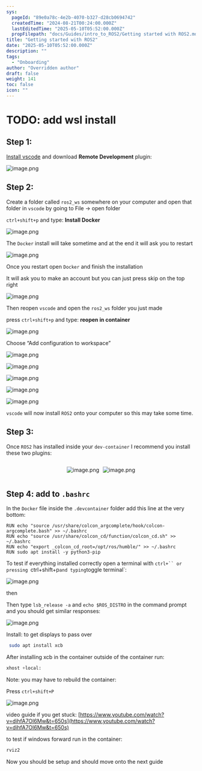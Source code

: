 ```yaml
---
sys:
  pageId: "89e0a78c-4e2b-4070-b327-d28cb0694742"
  createdTime: "2024-08-21T00:24:00.000Z"
  lastEditedTime: "2025-05-10T05:52:00.000Z"
  propFilepath: "docs/Guides/intro_to_ROS2/Getting started with ROS2.md"
title: "Getting started with ROS2"
date: "2025-05-10T05:52:00.000Z"
description: ""
tags:
  - "Onboarding"
author: "Overridden author"
draft: false
weight: 141
toc: false
icon: ""
---
```


# TODO: add wsl install

## Step 1:

[Install vscode](https://code.visualstudio.com/download) and download **Remote Development** plugin:

![image.png](https://prod-files-secure.s3.us-west-2.amazonaws.com/d518164a-d88e-44d1-a4ee-3adb3bd8bce0/efb52993-1881-4a40-b95e-6f020334f022/image.png?X-Amz-Algorithm=AWS4-HMAC-SHA256&X-Amz-Content-Sha256=UNSIGNED-PAYLOAD&X-Amz-Credential=ASIAZI2LB4663LYPFEBU%2F20250616%2Fus-west-2%2Fs3%2Faws4_request&X-Amz-Date=20250616T132629Z&X-Amz-Expires=3600&X-Amz-Security-Token=IQoJb3JpZ2luX2VjEHUaCXVzLXdlc3QtMiJHMEUCIA6UdFiNiEY6P3%2BfuIzdM1Hgdmg6%2ByAMX%2FMUNcHxxyynAiEA657m%2FX0O8Cj1UaRKkz0Mm68zc%2FFOlX6iuMegXPjqaNQq%2FwMIXRAAGgw2Mzc0MjMxODM4MDUiDE%2FSWEfHMQyhD%2Bc5FSrcAzwS14Bifjy8gPU64XBoWoOHn7IzLfYchuom%2BUUY9ZIl0jubLcHI6QIJx%2BfwhykbCXzYvjSiTppJLxNM5OrIl2l52DD9gdfJfLq19MgoN7Y0F%2Bc0lflS3V%2FIlecB7B8snzFZDJG1yTcUZ0DS5riZspNV6F8NPPuepIyugpmf%2BBkuQQ7x9jIN5iHAz7mvy8Rtwilh5qsU2RgT3DZxDpI%2B%2BxAiA5gsCKMawJnNgSSzOpczvRQKNmWgAyhd2bOt8n7rMJ%2BkPkZ3Zh01w3zKfL6rYWy9Q6Qg7GqAUUes2CfKKNghk%2FeoGjIZmg%2BubZNUnJYVvyYgUyIYiedeOXHYfYOe%2FVg4dkSyFFkvJFrTv44qPqH0Xx%2BdLv2mVejTzDSECqFx2c8T3bXM8MCxUUIvLOS1KWMqyf1GHw9NFKptLyFZ4RH9yfZ63Ghg6KgXhYhNOvhyCERgGfqixO1BNrLG%2BsKIVNBoeMZfixIgjAXkzpZzRIgzdY7rvz%2FHYeWcnE9ojL720EECD01jOnmse5fWj5BjCjx5J7bj5r8qjIFnMF6XRc1AECwrvQN23izvz9E6%2FIjTGsS0kZG82pxEzUmEpoJONPWS4ZNv0oE5P9PuHxlwn2qB3uI6potNGBO%2BcdgAMP%2BawMIGOqUBOoPjAjKgZfWwyYkHIRF63eE7%2BTAdV8ENc3vSHhR32sePcAX5XQBYr1tbk%2BuFwiBM8prZkEyXh5ZvsKRSxLmE5%2FrYmmocV0tARGi319WHodpf1lwp%2B7IJEX%2FKIxdvBchclxSDHw6OtTPMNyb1TXXorMy1F1cMCVorjlaK77MjknYVYPhFDv7GGVALlIqJWvzXu6SbvVz85BOgOe%2FxXZKYbCqxCR4w&X-Amz-Signature=bff54da0a0f3c3ef76c87765682e9fcd97551473562c7bf2d20985729f270eea&X-Amz-SignedHeaders=host&x-amz-checksum-mode=ENABLED&x-id=GetObject)

## Step 2:

Create a folder called `ros2_ws` somewhere on your computer and open that folder in `vscode` by going to File → open folder 

`ctrl+shift+p` and type: **Install Docker**

![image.png](https://prod-files-secure.s3.us-west-2.amazonaws.com/d518164a-d88e-44d1-a4ee-3adb3bd8bce0/2269dc0e-1cd5-47ff-bceb-c04ad9b2eab0/image.png?X-Amz-Algorithm=AWS4-HMAC-SHA256&X-Amz-Content-Sha256=UNSIGNED-PAYLOAD&X-Amz-Credential=ASIAZI2LB4663LYPFEBU%2F20250616%2Fus-west-2%2Fs3%2Faws4_request&X-Amz-Date=20250616T132629Z&X-Amz-Expires=3600&X-Amz-Security-Token=IQoJb3JpZ2luX2VjEHUaCXVzLXdlc3QtMiJHMEUCIA6UdFiNiEY6P3%2BfuIzdM1Hgdmg6%2ByAMX%2FMUNcHxxyynAiEA657m%2FX0O8Cj1UaRKkz0Mm68zc%2FFOlX6iuMegXPjqaNQq%2FwMIXRAAGgw2Mzc0MjMxODM4MDUiDE%2FSWEfHMQyhD%2Bc5FSrcAzwS14Bifjy8gPU64XBoWoOHn7IzLfYchuom%2BUUY9ZIl0jubLcHI6QIJx%2BfwhykbCXzYvjSiTppJLxNM5OrIl2l52DD9gdfJfLq19MgoN7Y0F%2Bc0lflS3V%2FIlecB7B8snzFZDJG1yTcUZ0DS5riZspNV6F8NPPuepIyugpmf%2BBkuQQ7x9jIN5iHAz7mvy8Rtwilh5qsU2RgT3DZxDpI%2B%2BxAiA5gsCKMawJnNgSSzOpczvRQKNmWgAyhd2bOt8n7rMJ%2BkPkZ3Zh01w3zKfL6rYWy9Q6Qg7GqAUUes2CfKKNghk%2FeoGjIZmg%2BubZNUnJYVvyYgUyIYiedeOXHYfYOe%2FVg4dkSyFFkvJFrTv44qPqH0Xx%2BdLv2mVejTzDSECqFx2c8T3bXM8MCxUUIvLOS1KWMqyf1GHw9NFKptLyFZ4RH9yfZ63Ghg6KgXhYhNOvhyCERgGfqixO1BNrLG%2BsKIVNBoeMZfixIgjAXkzpZzRIgzdY7rvz%2FHYeWcnE9ojL720EECD01jOnmse5fWj5BjCjx5J7bj5r8qjIFnMF6XRc1AECwrvQN23izvz9E6%2FIjTGsS0kZG82pxEzUmEpoJONPWS4ZNv0oE5P9PuHxlwn2qB3uI6potNGBO%2BcdgAMP%2BawMIGOqUBOoPjAjKgZfWwyYkHIRF63eE7%2BTAdV8ENc3vSHhR32sePcAX5XQBYr1tbk%2BuFwiBM8prZkEyXh5ZvsKRSxLmE5%2FrYmmocV0tARGi319WHodpf1lwp%2B7IJEX%2FKIxdvBchclxSDHw6OtTPMNyb1TXXorMy1F1cMCVorjlaK77MjknYVYPhFDv7GGVALlIqJWvzXu6SbvVz85BOgOe%2FxXZKYbCqxCR4w&X-Amz-Signature=3c9f246231d00e9d0bf38dda3befe3f8eca1737f5f09c6309f72255db1abb988&X-Amz-SignedHeaders=host&x-amz-checksum-mode=ENABLED&x-id=GetObject)

The `Docker` install will take sometime and at the end it will ask you to restart

![image.png](https://prod-files-secure.s3.us-west-2.amazonaws.com/d518164a-d88e-44d1-a4ee-3adb3bd8bce0/ed233f78-be33-4b1f-b89c-9c346c0e961e/image.png?X-Amz-Algorithm=AWS4-HMAC-SHA256&X-Amz-Content-Sha256=UNSIGNED-PAYLOAD&X-Amz-Credential=ASIAZI2LB4663LYPFEBU%2F20250616%2Fus-west-2%2Fs3%2Faws4_request&X-Amz-Date=20250616T132629Z&X-Amz-Expires=3600&X-Amz-Security-Token=IQoJb3JpZ2luX2VjEHUaCXVzLXdlc3QtMiJHMEUCIA6UdFiNiEY6P3%2BfuIzdM1Hgdmg6%2ByAMX%2FMUNcHxxyynAiEA657m%2FX0O8Cj1UaRKkz0Mm68zc%2FFOlX6iuMegXPjqaNQq%2FwMIXRAAGgw2Mzc0MjMxODM4MDUiDE%2FSWEfHMQyhD%2Bc5FSrcAzwS14Bifjy8gPU64XBoWoOHn7IzLfYchuom%2BUUY9ZIl0jubLcHI6QIJx%2BfwhykbCXzYvjSiTppJLxNM5OrIl2l52DD9gdfJfLq19MgoN7Y0F%2Bc0lflS3V%2FIlecB7B8snzFZDJG1yTcUZ0DS5riZspNV6F8NPPuepIyugpmf%2BBkuQQ7x9jIN5iHAz7mvy8Rtwilh5qsU2RgT3DZxDpI%2B%2BxAiA5gsCKMawJnNgSSzOpczvRQKNmWgAyhd2bOt8n7rMJ%2BkPkZ3Zh01w3zKfL6rYWy9Q6Qg7GqAUUes2CfKKNghk%2FeoGjIZmg%2BubZNUnJYVvyYgUyIYiedeOXHYfYOe%2FVg4dkSyFFkvJFrTv44qPqH0Xx%2BdLv2mVejTzDSECqFx2c8T3bXM8MCxUUIvLOS1KWMqyf1GHw9NFKptLyFZ4RH9yfZ63Ghg6KgXhYhNOvhyCERgGfqixO1BNrLG%2BsKIVNBoeMZfixIgjAXkzpZzRIgzdY7rvz%2FHYeWcnE9ojL720EECD01jOnmse5fWj5BjCjx5J7bj5r8qjIFnMF6XRc1AECwrvQN23izvz9E6%2FIjTGsS0kZG82pxEzUmEpoJONPWS4ZNv0oE5P9PuHxlwn2qB3uI6potNGBO%2BcdgAMP%2BawMIGOqUBOoPjAjKgZfWwyYkHIRF63eE7%2BTAdV8ENc3vSHhR32sePcAX5XQBYr1tbk%2BuFwiBM8prZkEyXh5ZvsKRSxLmE5%2FrYmmocV0tARGi319WHodpf1lwp%2B7IJEX%2FKIxdvBchclxSDHw6OtTPMNyb1TXXorMy1F1cMCVorjlaK77MjknYVYPhFDv7GGVALlIqJWvzXu6SbvVz85BOgOe%2FxXZKYbCqxCR4w&X-Amz-Signature=20b3ca7cd67d7e8dafde83410744326322a6894910a072bd091adbd9d6241bec&X-Amz-SignedHeaders=host&x-amz-checksum-mode=ENABLED&x-id=GetObject)

Once you restart open `Docker` and finish the installation

It will ask you to make an account but you can just press skip on the top right

![image.png](https://prod-files-secure.s3.us-west-2.amazonaws.com/d518164a-d88e-44d1-a4ee-3adb3bd8bce0/21010ad9-1659-4fd9-9f59-9932a09b2a3d/image.png?X-Amz-Algorithm=AWS4-HMAC-SHA256&X-Amz-Content-Sha256=UNSIGNED-PAYLOAD&X-Amz-Credential=ASIAZI2LB4663LYPFEBU%2F20250616%2Fus-west-2%2Fs3%2Faws4_request&X-Amz-Date=20250616T132629Z&X-Amz-Expires=3600&X-Amz-Security-Token=IQoJb3JpZ2luX2VjEHUaCXVzLXdlc3QtMiJHMEUCIA6UdFiNiEY6P3%2BfuIzdM1Hgdmg6%2ByAMX%2FMUNcHxxyynAiEA657m%2FX0O8Cj1UaRKkz0Mm68zc%2FFOlX6iuMegXPjqaNQq%2FwMIXRAAGgw2Mzc0MjMxODM4MDUiDE%2FSWEfHMQyhD%2Bc5FSrcAzwS14Bifjy8gPU64XBoWoOHn7IzLfYchuom%2BUUY9ZIl0jubLcHI6QIJx%2BfwhykbCXzYvjSiTppJLxNM5OrIl2l52DD9gdfJfLq19MgoN7Y0F%2Bc0lflS3V%2FIlecB7B8snzFZDJG1yTcUZ0DS5riZspNV6F8NPPuepIyugpmf%2BBkuQQ7x9jIN5iHAz7mvy8Rtwilh5qsU2RgT3DZxDpI%2B%2BxAiA5gsCKMawJnNgSSzOpczvRQKNmWgAyhd2bOt8n7rMJ%2BkPkZ3Zh01w3zKfL6rYWy9Q6Qg7GqAUUes2CfKKNghk%2FeoGjIZmg%2BubZNUnJYVvyYgUyIYiedeOXHYfYOe%2FVg4dkSyFFkvJFrTv44qPqH0Xx%2BdLv2mVejTzDSECqFx2c8T3bXM8MCxUUIvLOS1KWMqyf1GHw9NFKptLyFZ4RH9yfZ63Ghg6KgXhYhNOvhyCERgGfqixO1BNrLG%2BsKIVNBoeMZfixIgjAXkzpZzRIgzdY7rvz%2FHYeWcnE9ojL720EECD01jOnmse5fWj5BjCjx5J7bj5r8qjIFnMF6XRc1AECwrvQN23izvz9E6%2FIjTGsS0kZG82pxEzUmEpoJONPWS4ZNv0oE5P9PuHxlwn2qB3uI6potNGBO%2BcdgAMP%2BawMIGOqUBOoPjAjKgZfWwyYkHIRF63eE7%2BTAdV8ENc3vSHhR32sePcAX5XQBYr1tbk%2BuFwiBM8prZkEyXh5ZvsKRSxLmE5%2FrYmmocV0tARGi319WHodpf1lwp%2B7IJEX%2FKIxdvBchclxSDHw6OtTPMNyb1TXXorMy1F1cMCVorjlaK77MjknYVYPhFDv7GGVALlIqJWvzXu6SbvVz85BOgOe%2FxXZKYbCqxCR4w&X-Amz-Signature=01d186228c1aaee18cb5301eb298f5539aafffc4de06d10ac0a08032db92ca3a&X-Amz-SignedHeaders=host&x-amz-checksum-mode=ENABLED&x-id=GetObject)

Then reopen `vscode` and open the `ros2_ws` folder you just made

press `ctrl+shift+p` and type: **reopen in container**

![image.png](https://prod-files-secure.s3.us-west-2.amazonaws.com/d518164a-d88e-44d1-a4ee-3adb3bd8bce0/4e93b8c2-41ad-488c-8095-c74205196118/image.png?X-Amz-Algorithm=AWS4-HMAC-SHA256&X-Amz-Content-Sha256=UNSIGNED-PAYLOAD&X-Amz-Credential=ASIAZI2LB4663LYPFEBU%2F20250616%2Fus-west-2%2Fs3%2Faws4_request&X-Amz-Date=20250616T132629Z&X-Amz-Expires=3600&X-Amz-Security-Token=IQoJb3JpZ2luX2VjEHUaCXVzLXdlc3QtMiJHMEUCIA6UdFiNiEY6P3%2BfuIzdM1Hgdmg6%2ByAMX%2FMUNcHxxyynAiEA657m%2FX0O8Cj1UaRKkz0Mm68zc%2FFOlX6iuMegXPjqaNQq%2FwMIXRAAGgw2Mzc0MjMxODM4MDUiDE%2FSWEfHMQyhD%2Bc5FSrcAzwS14Bifjy8gPU64XBoWoOHn7IzLfYchuom%2BUUY9ZIl0jubLcHI6QIJx%2BfwhykbCXzYvjSiTppJLxNM5OrIl2l52DD9gdfJfLq19MgoN7Y0F%2Bc0lflS3V%2FIlecB7B8snzFZDJG1yTcUZ0DS5riZspNV6F8NPPuepIyugpmf%2BBkuQQ7x9jIN5iHAz7mvy8Rtwilh5qsU2RgT3DZxDpI%2B%2BxAiA5gsCKMawJnNgSSzOpczvRQKNmWgAyhd2bOt8n7rMJ%2BkPkZ3Zh01w3zKfL6rYWy9Q6Qg7GqAUUes2CfKKNghk%2FeoGjIZmg%2BubZNUnJYVvyYgUyIYiedeOXHYfYOe%2FVg4dkSyFFkvJFrTv44qPqH0Xx%2BdLv2mVejTzDSECqFx2c8T3bXM8MCxUUIvLOS1KWMqyf1GHw9NFKptLyFZ4RH9yfZ63Ghg6KgXhYhNOvhyCERgGfqixO1BNrLG%2BsKIVNBoeMZfixIgjAXkzpZzRIgzdY7rvz%2FHYeWcnE9ojL720EECD01jOnmse5fWj5BjCjx5J7bj5r8qjIFnMF6XRc1AECwrvQN23izvz9E6%2FIjTGsS0kZG82pxEzUmEpoJONPWS4ZNv0oE5P9PuHxlwn2qB3uI6potNGBO%2BcdgAMP%2BawMIGOqUBOoPjAjKgZfWwyYkHIRF63eE7%2BTAdV8ENc3vSHhR32sePcAX5XQBYr1tbk%2BuFwiBM8prZkEyXh5ZvsKRSxLmE5%2FrYmmocV0tARGi319WHodpf1lwp%2B7IJEX%2FKIxdvBchclxSDHw6OtTPMNyb1TXXorMy1F1cMCVorjlaK77MjknYVYPhFDv7GGVALlIqJWvzXu6SbvVz85BOgOe%2FxXZKYbCqxCR4w&X-Amz-Signature=d32d5c90305a9842871285b0902b456162add06a9c8c33c3bd765c5a15d28974&X-Amz-SignedHeaders=host&x-amz-checksum-mode=ENABLED&x-id=GetObject)

Choose “Add configuration to workspace”

![image.png](https://prod-files-secure.s3.us-west-2.amazonaws.com/d518164a-d88e-44d1-a4ee-3adb3bd8bce0/9560b282-5060-4989-ba37-97e7b2c22476/image.png?X-Amz-Algorithm=AWS4-HMAC-SHA256&X-Amz-Content-Sha256=UNSIGNED-PAYLOAD&X-Amz-Credential=ASIAZI2LB4663LYPFEBU%2F20250616%2Fus-west-2%2Fs3%2Faws4_request&X-Amz-Date=20250616T132629Z&X-Amz-Expires=3600&X-Amz-Security-Token=IQoJb3JpZ2luX2VjEHUaCXVzLXdlc3QtMiJHMEUCIA6UdFiNiEY6P3%2BfuIzdM1Hgdmg6%2ByAMX%2FMUNcHxxyynAiEA657m%2FX0O8Cj1UaRKkz0Mm68zc%2FFOlX6iuMegXPjqaNQq%2FwMIXRAAGgw2Mzc0MjMxODM4MDUiDE%2FSWEfHMQyhD%2Bc5FSrcAzwS14Bifjy8gPU64XBoWoOHn7IzLfYchuom%2BUUY9ZIl0jubLcHI6QIJx%2BfwhykbCXzYvjSiTppJLxNM5OrIl2l52DD9gdfJfLq19MgoN7Y0F%2Bc0lflS3V%2FIlecB7B8snzFZDJG1yTcUZ0DS5riZspNV6F8NPPuepIyugpmf%2BBkuQQ7x9jIN5iHAz7mvy8Rtwilh5qsU2RgT3DZxDpI%2B%2BxAiA5gsCKMawJnNgSSzOpczvRQKNmWgAyhd2bOt8n7rMJ%2BkPkZ3Zh01w3zKfL6rYWy9Q6Qg7GqAUUes2CfKKNghk%2FeoGjIZmg%2BubZNUnJYVvyYgUyIYiedeOXHYfYOe%2FVg4dkSyFFkvJFrTv44qPqH0Xx%2BdLv2mVejTzDSECqFx2c8T3bXM8MCxUUIvLOS1KWMqyf1GHw9NFKptLyFZ4RH9yfZ63Ghg6KgXhYhNOvhyCERgGfqixO1BNrLG%2BsKIVNBoeMZfixIgjAXkzpZzRIgzdY7rvz%2FHYeWcnE9ojL720EECD01jOnmse5fWj5BjCjx5J7bj5r8qjIFnMF6XRc1AECwrvQN23izvz9E6%2FIjTGsS0kZG82pxEzUmEpoJONPWS4ZNv0oE5P9PuHxlwn2qB3uI6potNGBO%2BcdgAMP%2BawMIGOqUBOoPjAjKgZfWwyYkHIRF63eE7%2BTAdV8ENc3vSHhR32sePcAX5XQBYr1tbk%2BuFwiBM8prZkEyXh5ZvsKRSxLmE5%2FrYmmocV0tARGi319WHodpf1lwp%2B7IJEX%2FKIxdvBchclxSDHw6OtTPMNyb1TXXorMy1F1cMCVorjlaK77MjknYVYPhFDv7GGVALlIqJWvzXu6SbvVz85BOgOe%2FxXZKYbCqxCR4w&X-Amz-Signature=ac356afe6a8817b0cbd7e23281efef410d82c20716f10a3d1367985f0f6914bb&X-Amz-SignedHeaders=host&x-amz-checksum-mode=ENABLED&x-id=GetObject)

![image.png](https://prod-files-secure.s3.us-west-2.amazonaws.com/d518164a-d88e-44d1-a4ee-3adb3bd8bce0/2ee63f81-886b-48e8-a553-dc6e5eac99e4/image.png?X-Amz-Algorithm=AWS4-HMAC-SHA256&X-Amz-Content-Sha256=UNSIGNED-PAYLOAD&X-Amz-Credential=ASIAZI2LB4663LYPFEBU%2F20250616%2Fus-west-2%2Fs3%2Faws4_request&X-Amz-Date=20250616T132629Z&X-Amz-Expires=3600&X-Amz-Security-Token=IQoJb3JpZ2luX2VjEHUaCXVzLXdlc3QtMiJHMEUCIA6UdFiNiEY6P3%2BfuIzdM1Hgdmg6%2ByAMX%2FMUNcHxxyynAiEA657m%2FX0O8Cj1UaRKkz0Mm68zc%2FFOlX6iuMegXPjqaNQq%2FwMIXRAAGgw2Mzc0MjMxODM4MDUiDE%2FSWEfHMQyhD%2Bc5FSrcAzwS14Bifjy8gPU64XBoWoOHn7IzLfYchuom%2BUUY9ZIl0jubLcHI6QIJx%2BfwhykbCXzYvjSiTppJLxNM5OrIl2l52DD9gdfJfLq19MgoN7Y0F%2Bc0lflS3V%2FIlecB7B8snzFZDJG1yTcUZ0DS5riZspNV6F8NPPuepIyugpmf%2BBkuQQ7x9jIN5iHAz7mvy8Rtwilh5qsU2RgT3DZxDpI%2B%2BxAiA5gsCKMawJnNgSSzOpczvRQKNmWgAyhd2bOt8n7rMJ%2BkPkZ3Zh01w3zKfL6rYWy9Q6Qg7GqAUUes2CfKKNghk%2FeoGjIZmg%2BubZNUnJYVvyYgUyIYiedeOXHYfYOe%2FVg4dkSyFFkvJFrTv44qPqH0Xx%2BdLv2mVejTzDSECqFx2c8T3bXM8MCxUUIvLOS1KWMqyf1GHw9NFKptLyFZ4RH9yfZ63Ghg6KgXhYhNOvhyCERgGfqixO1BNrLG%2BsKIVNBoeMZfixIgjAXkzpZzRIgzdY7rvz%2FHYeWcnE9ojL720EECD01jOnmse5fWj5BjCjx5J7bj5r8qjIFnMF6XRc1AECwrvQN23izvz9E6%2FIjTGsS0kZG82pxEzUmEpoJONPWS4ZNv0oE5P9PuHxlwn2qB3uI6potNGBO%2BcdgAMP%2BawMIGOqUBOoPjAjKgZfWwyYkHIRF63eE7%2BTAdV8ENc3vSHhR32sePcAX5XQBYr1tbk%2BuFwiBM8prZkEyXh5ZvsKRSxLmE5%2FrYmmocV0tARGi319WHodpf1lwp%2B7IJEX%2FKIxdvBchclxSDHw6OtTPMNyb1TXXorMy1F1cMCVorjlaK77MjknYVYPhFDv7GGVALlIqJWvzXu6SbvVz85BOgOe%2FxXZKYbCqxCR4w&X-Amz-Signature=57649fd66dd06d0756755f1bcafcf99e764d31645cc4ad5d1432b3efe824f77c&X-Amz-SignedHeaders=host&x-amz-checksum-mode=ENABLED&x-id=GetObject)

![image.png](https://prod-files-secure.s3.us-west-2.amazonaws.com/d518164a-d88e-44d1-a4ee-3adb3bd8bce0/ae1580b2-b048-407e-aed9-b584224a7a04/image.png?X-Amz-Algorithm=AWS4-HMAC-SHA256&X-Amz-Content-Sha256=UNSIGNED-PAYLOAD&X-Amz-Credential=ASIAZI2LB4663LYPFEBU%2F20250616%2Fus-west-2%2Fs3%2Faws4_request&X-Amz-Date=20250616T132629Z&X-Amz-Expires=3600&X-Amz-Security-Token=IQoJb3JpZ2luX2VjEHUaCXVzLXdlc3QtMiJHMEUCIA6UdFiNiEY6P3%2BfuIzdM1Hgdmg6%2ByAMX%2FMUNcHxxyynAiEA657m%2FX0O8Cj1UaRKkz0Mm68zc%2FFOlX6iuMegXPjqaNQq%2FwMIXRAAGgw2Mzc0MjMxODM4MDUiDE%2FSWEfHMQyhD%2Bc5FSrcAzwS14Bifjy8gPU64XBoWoOHn7IzLfYchuom%2BUUY9ZIl0jubLcHI6QIJx%2BfwhykbCXzYvjSiTppJLxNM5OrIl2l52DD9gdfJfLq19MgoN7Y0F%2Bc0lflS3V%2FIlecB7B8snzFZDJG1yTcUZ0DS5riZspNV6F8NPPuepIyugpmf%2BBkuQQ7x9jIN5iHAz7mvy8Rtwilh5qsU2RgT3DZxDpI%2B%2BxAiA5gsCKMawJnNgSSzOpczvRQKNmWgAyhd2bOt8n7rMJ%2BkPkZ3Zh01w3zKfL6rYWy9Q6Qg7GqAUUes2CfKKNghk%2FeoGjIZmg%2BubZNUnJYVvyYgUyIYiedeOXHYfYOe%2FVg4dkSyFFkvJFrTv44qPqH0Xx%2BdLv2mVejTzDSECqFx2c8T3bXM8MCxUUIvLOS1KWMqyf1GHw9NFKptLyFZ4RH9yfZ63Ghg6KgXhYhNOvhyCERgGfqixO1BNrLG%2BsKIVNBoeMZfixIgjAXkzpZzRIgzdY7rvz%2FHYeWcnE9ojL720EECD01jOnmse5fWj5BjCjx5J7bj5r8qjIFnMF6XRc1AECwrvQN23izvz9E6%2FIjTGsS0kZG82pxEzUmEpoJONPWS4ZNv0oE5P9PuHxlwn2qB3uI6potNGBO%2BcdgAMP%2BawMIGOqUBOoPjAjKgZfWwyYkHIRF63eE7%2BTAdV8ENc3vSHhR32sePcAX5XQBYr1tbk%2BuFwiBM8prZkEyXh5ZvsKRSxLmE5%2FrYmmocV0tARGi319WHodpf1lwp%2B7IJEX%2FKIxdvBchclxSDHw6OtTPMNyb1TXXorMy1F1cMCVorjlaK77MjknYVYPhFDv7GGVALlIqJWvzXu6SbvVz85BOgOe%2FxXZKYbCqxCR4w&X-Amz-Signature=3cad758522edc56f6e4265106f8c27743a1a9121f144edfb6d29ba9ec7a46f35&X-Amz-SignedHeaders=host&x-amz-checksum-mode=ENABLED&x-id=GetObject)

![image.png](https://prod-files-secure.s3.us-west-2.amazonaws.com/d518164a-d88e-44d1-a4ee-3adb3bd8bce0/53255b28-f75e-430f-b9e3-c0ac8577e42b/image.png?X-Amz-Algorithm=AWS4-HMAC-SHA256&X-Amz-Content-Sha256=UNSIGNED-PAYLOAD&X-Amz-Credential=ASIAZI2LB4663LYPFEBU%2F20250616%2Fus-west-2%2Fs3%2Faws4_request&X-Amz-Date=20250616T132629Z&X-Amz-Expires=3600&X-Amz-Security-Token=IQoJb3JpZ2luX2VjEHUaCXVzLXdlc3QtMiJHMEUCIA6UdFiNiEY6P3%2BfuIzdM1Hgdmg6%2ByAMX%2FMUNcHxxyynAiEA657m%2FX0O8Cj1UaRKkz0Mm68zc%2FFOlX6iuMegXPjqaNQq%2FwMIXRAAGgw2Mzc0MjMxODM4MDUiDE%2FSWEfHMQyhD%2Bc5FSrcAzwS14Bifjy8gPU64XBoWoOHn7IzLfYchuom%2BUUY9ZIl0jubLcHI6QIJx%2BfwhykbCXzYvjSiTppJLxNM5OrIl2l52DD9gdfJfLq19MgoN7Y0F%2Bc0lflS3V%2FIlecB7B8snzFZDJG1yTcUZ0DS5riZspNV6F8NPPuepIyugpmf%2BBkuQQ7x9jIN5iHAz7mvy8Rtwilh5qsU2RgT3DZxDpI%2B%2BxAiA5gsCKMawJnNgSSzOpczvRQKNmWgAyhd2bOt8n7rMJ%2BkPkZ3Zh01w3zKfL6rYWy9Q6Qg7GqAUUes2CfKKNghk%2FeoGjIZmg%2BubZNUnJYVvyYgUyIYiedeOXHYfYOe%2FVg4dkSyFFkvJFrTv44qPqH0Xx%2BdLv2mVejTzDSECqFx2c8T3bXM8MCxUUIvLOS1KWMqyf1GHw9NFKptLyFZ4RH9yfZ63Ghg6KgXhYhNOvhyCERgGfqixO1BNrLG%2BsKIVNBoeMZfixIgjAXkzpZzRIgzdY7rvz%2FHYeWcnE9ojL720EECD01jOnmse5fWj5BjCjx5J7bj5r8qjIFnMF6XRc1AECwrvQN23izvz9E6%2FIjTGsS0kZG82pxEzUmEpoJONPWS4ZNv0oE5P9PuHxlwn2qB3uI6potNGBO%2BcdgAMP%2BawMIGOqUBOoPjAjKgZfWwyYkHIRF63eE7%2BTAdV8ENc3vSHhR32sePcAX5XQBYr1tbk%2BuFwiBM8prZkEyXh5ZvsKRSxLmE5%2FrYmmocV0tARGi319WHodpf1lwp%2B7IJEX%2FKIxdvBchclxSDHw6OtTPMNyb1TXXorMy1F1cMCVorjlaK77MjknYVYPhFDv7GGVALlIqJWvzXu6SbvVz85BOgOe%2FxXZKYbCqxCR4w&X-Amz-Signature=30b6b06c53cdca85393e04d43ce51502648ed9cc6ad78f4f52272147e97cf48e&X-Amz-SignedHeaders=host&x-amz-checksum-mode=ENABLED&x-id=GetObject)

![image.png](https://prod-files-secure.s3.us-west-2.amazonaws.com/d518164a-d88e-44d1-a4ee-3adb3bd8bce0/7c562767-5af9-4ffb-97d1-327bcdf4ee00/image.png?X-Amz-Algorithm=AWS4-HMAC-SHA256&X-Amz-Content-Sha256=UNSIGNED-PAYLOAD&X-Amz-Credential=ASIAZI2LB4663LYPFEBU%2F20250616%2Fus-west-2%2Fs3%2Faws4_request&X-Amz-Date=20250616T132629Z&X-Amz-Expires=3600&X-Amz-Security-Token=IQoJb3JpZ2luX2VjEHUaCXVzLXdlc3QtMiJHMEUCIA6UdFiNiEY6P3%2BfuIzdM1Hgdmg6%2ByAMX%2FMUNcHxxyynAiEA657m%2FX0O8Cj1UaRKkz0Mm68zc%2FFOlX6iuMegXPjqaNQq%2FwMIXRAAGgw2Mzc0MjMxODM4MDUiDE%2FSWEfHMQyhD%2Bc5FSrcAzwS14Bifjy8gPU64XBoWoOHn7IzLfYchuom%2BUUY9ZIl0jubLcHI6QIJx%2BfwhykbCXzYvjSiTppJLxNM5OrIl2l52DD9gdfJfLq19MgoN7Y0F%2Bc0lflS3V%2FIlecB7B8snzFZDJG1yTcUZ0DS5riZspNV6F8NPPuepIyugpmf%2BBkuQQ7x9jIN5iHAz7mvy8Rtwilh5qsU2RgT3DZxDpI%2B%2BxAiA5gsCKMawJnNgSSzOpczvRQKNmWgAyhd2bOt8n7rMJ%2BkPkZ3Zh01w3zKfL6rYWy9Q6Qg7GqAUUes2CfKKNghk%2FeoGjIZmg%2BubZNUnJYVvyYgUyIYiedeOXHYfYOe%2FVg4dkSyFFkvJFrTv44qPqH0Xx%2BdLv2mVejTzDSECqFx2c8T3bXM8MCxUUIvLOS1KWMqyf1GHw9NFKptLyFZ4RH9yfZ63Ghg6KgXhYhNOvhyCERgGfqixO1BNrLG%2BsKIVNBoeMZfixIgjAXkzpZzRIgzdY7rvz%2FHYeWcnE9ojL720EECD01jOnmse5fWj5BjCjx5J7bj5r8qjIFnMF6XRc1AECwrvQN23izvz9E6%2FIjTGsS0kZG82pxEzUmEpoJONPWS4ZNv0oE5P9PuHxlwn2qB3uI6potNGBO%2BcdgAMP%2BawMIGOqUBOoPjAjKgZfWwyYkHIRF63eE7%2BTAdV8ENc3vSHhR32sePcAX5XQBYr1tbk%2BuFwiBM8prZkEyXh5ZvsKRSxLmE5%2FrYmmocV0tARGi319WHodpf1lwp%2B7IJEX%2FKIxdvBchclxSDHw6OtTPMNyb1TXXorMy1F1cMCVorjlaK77MjknYVYPhFDv7GGVALlIqJWvzXu6SbvVz85BOgOe%2FxXZKYbCqxCR4w&X-Amz-Signature=f9febf794f732bbf367a2542b43790adc767635af759cc21dcc25e6529784d73&X-Amz-SignedHeaders=host&x-amz-checksum-mode=ENABLED&x-id=GetObject)

`vscode` will now install `ROS2` onto your computer so this may take some time.

## Step 3:

Once `ROS2` has installed inside your `dev-container` I recommend you install these two plugins:

<div style="display: flex;flex-direction: row; column-gap:10px; max-width: 630px;justify-content: center;">
<div>

![image.png](https://prod-files-secure.s3.us-west-2.amazonaws.com/d518164a-d88e-44d1-a4ee-3adb3bd8bce0/3fc3d550-5a54-4ba1-ba6b-faa01cdb7369/image.png?X-Amz-Algorithm=AWS4-HMAC-SHA256&X-Amz-Content-Sha256=UNSIGNED-PAYLOAD&X-Amz-Credential=ASIAZI2LB4664OHAI6HV%2F20250616%2Fus-west-2%2Fs3%2Faws4_request&X-Amz-Date=20250616T132636Z&X-Amz-Expires=3600&X-Amz-Security-Token=IQoJb3JpZ2luX2VjEHUaCXVzLXdlc3QtMiJGMEQCIEAQwjrY%2BZn0%2BDFFqr4Fhp1H9dK03QE5gNCI0y6p3A4cAiBypBtBVML%2F6nicikDn5H5u%2FocqEKwmCMalLjQoYv1L1Sr%2FAwheEAAaDDYzNzQyMzE4MzgwNSIMAz99UNMR7I42aa74KtwDc8nE%2BG4xFYf81O9%2B4UaG2OfxICm2CXPioOX2i4nZbdLYGslW9bgkYrnKLPL69bwd7yxJk0rtw6gumMPlH47uaRo4qdwT9UpGuU7kAxRaZfQyE%2FSghONu7OQb92zS%2Bv1lIdvekHFzRMf%2B1Wd%2BbdBoQH91La0Oy78l0Kg8Kk0X8CrPkVbQIhUIXgc%2FgqhBf6RLRKslbkTDds9ZK0OsFXK3YxXrdsRDZ2C67C8XzL3lf5eoor4kmvGarB3oMXzCUB1ksjJGT4DuqcjPilLNqt9nbws7%2BmorTSAR%2BgGNAEzUTbQ%2Fig2lJ96A%2BXPCgO0kDnXribeONII6sRkrwJcoqycO59bgpjrA0dk7ZA6X38ckmIR8isGqZJg7AA5dbexDLUofYGPlwnzVwcNdF6aBxf3Id%2BG%2B9IgQwRXyOGlp3qNGPAeK7HQ7ee5xQj%2FKHJf7m3U8ONBBV49SoKffClUx0HhAetZw0STnP1NRb17fU8WkYAtZ5ZPcCR5DEzLpwhLWEglpEDc2hTHemoyth%2BS44PXKFepZ3rRSk6Yof%2FGqPXad6JOaRBIoLH%2F8yfG%2Fmv4yMMCvLTJz5om7rVlB5LLwKBz%2BUXeurkzIgwoEIGlkJ5%2FxYK%2B4SOANF9pz7YM0V9cw5prAwgY6pgECnxahPOqQD5PoOHIJhqwtyYClWeKelw7VaKfDnqsVoOd5GaELS0esqUAvhGCt1xwyYcR1s20thhkH9gfZC0pdWeadaabyTsD1e3tVm0R9L%2B%2BGBrIP%2BS%2Bt5m3%2FkOmCiA2RY2VO0LP4Rjd4rGlSOIzxL5thkRpP3vtEBKNuFirEfel92xCqrk9%2FA61OLezkSe4YtS71cwEKbEboM61OMeanx1q3wo5y&X-Amz-Signature=4e9440130f73f217c5224f8484f22f3767642c85a0e2fd7916ebadd07605f9fe&X-Amz-SignedHeaders=host&x-amz-checksum-mode=ENABLED&x-id=GetObject)

</div>
<div>

![image.png](https://prod-files-secure.s3.us-west-2.amazonaws.com/d518164a-d88e-44d1-a4ee-3adb3bd8bce0/d994cc66-13c2-4093-a5a3-f84cf4601a82/image.png?X-Amz-Algorithm=AWS4-HMAC-SHA256&X-Amz-Content-Sha256=UNSIGNED-PAYLOAD&X-Amz-Credential=ASIAZI2LB466SF2QMNQG%2F20250616%2Fus-west-2%2Fs3%2Faws4_request&X-Amz-Date=20250616T132636Z&X-Amz-Expires=3600&X-Amz-Security-Token=IQoJb3JpZ2luX2VjEHUaCXVzLXdlc3QtMiJIMEYCIQCI9E0mAMS3gaUQzpXqbZQSxgrJKezNGguKXUZrr39yzAIhAI0QLWPNkAdceAa2dNjaSUlh7c8eB7H96m42TtAPU4T0Kv8DCF0QABoMNjM3NDIzMTgzODA1IgxdZpyWZHABs3B6K6Mq3AMfnll3hB%2B20jhYzIizHav4w%2BwbzpcJMVLAzKCefDwyHXYDqUTTBnEX5jq%2BkwyoUugP%2FCTGJap4Y12Uq%2BkpDwo7E9wjSCkISY2g2IA%2FFKUdEwlmPK37CP15fSNw5W12DALtQbGE9Hnh8jGk8t07wpkwwZMW7rJNJ4FGktkOw3d%2B77tRr5Di4taTVZU4bIySp9Enx6Jh6f5MdbXN38xkj9vOhP5oFlyGW29lSz3FtUtioC9BWGVAp9o5kOyGXGeOwM%2BYOH9gN%2F63FDCNdrbDz%2F2%2Bp9ZNbWUYaqHwMZPtgS8vNZZgGN8MTIpLVfAbktbXXuflTV6PuKHdMz8sqBaQUwVOe5RoLaTqzGv5H4kCJLhQlcZUj9QF7alugcwdF8Y2vFSmuHKXJnCYlXyTgz8uqwN35hSGhO2hHNivKLgcUfb3gjdgPW%2BjwBkLZHADQfItvDskz3sT9qcG1pvo9NuEGGuUSMUCcJIpXZP1uHDAacL4AFcU2iZ1R2W%2BdlghwYbBRAp6qsupkr%2Fu7STQxfI49ewHA2YBsIlrguMELhGXkNUP%2FvrtyEm8acxWRbTqnLA0urmKuiS4TR%2B6i0RSeJEx1dtK3ex1VkKLjCa6CbdCLwgtgJjpIvfq6ZpdUSjvyzD8mcDCBjqkAeua5oadtsGXgbYYZ4axUISuwCaC4jl%2FHCFXU3lT0aiWDZcpKrAsAbCeidhR6Cs%2FqVkkIJJ%2Bhc%2BfoMKqwVah7R1tPRHxDnxUkvcL0l4gHET92fdKhsVEoZBKTWthZbsIGsmOf%2B24UbteZzlwSFz4a%2B0PDi1bNWKppw6koC1G4O3ULEZSej6IOcyS1DDr163dpeDHnrh6Uv1JS7RHm2Ok6mkyIqrk&X-Amz-Signature=f8b73330a7e013dd911f36fa416e2603b247123f6fe57fe40d1e8cae786366ee&X-Amz-SignedHeaders=host&x-amz-checksum-mode=ENABLED&x-id=GetObject)

</div>
</div>

## Step 4: add to `.bashrc`

In the `Docker` file inside the `.devcontainer` folder add this line at the very bottom: 

```docker
RUN echo "source /usr/share/colcon_argcomplete/hook/colcon-argcomplete.bash" >> ~/.bashrc
RUN echo "source /usr/share/colcon_cd/function/colcon_cd.sh" >> ~/.bashrc
RUN echo "export _colcon_cd_root=/opt/ros/humble/" >> ~/.bashrc
RUN sudo apt install -y python3-pip 
```

To test if everything installed correctly open a terminal with `ctrl+`` or pressing `ctrl+shift+p` and typing `toggle terminal`:

![image.png](https://prod-files-secure.s3.us-west-2.amazonaws.com/d518164a-d88e-44d1-a4ee-3adb3bd8bce0/6a4943d8-b04e-4c02-9a58-775f3384d1a5/image.png?X-Amz-Algorithm=AWS4-HMAC-SHA256&X-Amz-Content-Sha256=UNSIGNED-PAYLOAD&X-Amz-Credential=ASIAZI2LB4663LYPFEBU%2F20250616%2Fus-west-2%2Fs3%2Faws4_request&X-Amz-Date=20250616T132629Z&X-Amz-Expires=3600&X-Amz-Security-Token=IQoJb3JpZ2luX2VjEHUaCXVzLXdlc3QtMiJHMEUCIA6UdFiNiEY6P3%2BfuIzdM1Hgdmg6%2ByAMX%2FMUNcHxxyynAiEA657m%2FX0O8Cj1UaRKkz0Mm68zc%2FFOlX6iuMegXPjqaNQq%2FwMIXRAAGgw2Mzc0MjMxODM4MDUiDE%2FSWEfHMQyhD%2Bc5FSrcAzwS14Bifjy8gPU64XBoWoOHn7IzLfYchuom%2BUUY9ZIl0jubLcHI6QIJx%2BfwhykbCXzYvjSiTppJLxNM5OrIl2l52DD9gdfJfLq19MgoN7Y0F%2Bc0lflS3V%2FIlecB7B8snzFZDJG1yTcUZ0DS5riZspNV6F8NPPuepIyugpmf%2BBkuQQ7x9jIN5iHAz7mvy8Rtwilh5qsU2RgT3DZxDpI%2B%2BxAiA5gsCKMawJnNgSSzOpczvRQKNmWgAyhd2bOt8n7rMJ%2BkPkZ3Zh01w3zKfL6rYWy9Q6Qg7GqAUUes2CfKKNghk%2FeoGjIZmg%2BubZNUnJYVvyYgUyIYiedeOXHYfYOe%2FVg4dkSyFFkvJFrTv44qPqH0Xx%2BdLv2mVejTzDSECqFx2c8T3bXM8MCxUUIvLOS1KWMqyf1GHw9NFKptLyFZ4RH9yfZ63Ghg6KgXhYhNOvhyCERgGfqixO1BNrLG%2BsKIVNBoeMZfixIgjAXkzpZzRIgzdY7rvz%2FHYeWcnE9ojL720EECD01jOnmse5fWj5BjCjx5J7bj5r8qjIFnMF6XRc1AECwrvQN23izvz9E6%2FIjTGsS0kZG82pxEzUmEpoJONPWS4ZNv0oE5P9PuHxlwn2qB3uI6potNGBO%2BcdgAMP%2BawMIGOqUBOoPjAjKgZfWwyYkHIRF63eE7%2BTAdV8ENc3vSHhR32sePcAX5XQBYr1tbk%2BuFwiBM8prZkEyXh5ZvsKRSxLmE5%2FrYmmocV0tARGi319WHodpf1lwp%2B7IJEX%2FKIxdvBchclxSDHw6OtTPMNyb1TXXorMy1F1cMCVorjlaK77MjknYVYPhFDv7GGVALlIqJWvzXu6SbvVz85BOgOe%2FxXZKYbCqxCR4w&X-Amz-Signature=2c921722c553410432e6011dea608cdde714c4fa23ff6d9f0e13d42e3732e28a&X-Amz-SignedHeaders=host&x-amz-checksum-mode=ENABLED&x-id=GetObject)

then 

Then type `lsb_release -a` and `echo $ROS_DISTRO` in the command prompt and you should get similar responses:

![image.png](https://prod-files-secure.s3.us-west-2.amazonaws.com/d518164a-d88e-44d1-a4ee-3adb3bd8bce0/3e635dec-a805-4e85-8b9e-d000e5b71a4e/image.png?X-Amz-Algorithm=AWS4-HMAC-SHA256&X-Amz-Content-Sha256=UNSIGNED-PAYLOAD&X-Amz-Credential=ASIAZI2LB4663LYPFEBU%2F20250616%2Fus-west-2%2Fs3%2Faws4_request&X-Amz-Date=20250616T132629Z&X-Amz-Expires=3600&X-Amz-Security-Token=IQoJb3JpZ2luX2VjEHUaCXVzLXdlc3QtMiJHMEUCIA6UdFiNiEY6P3%2BfuIzdM1Hgdmg6%2ByAMX%2FMUNcHxxyynAiEA657m%2FX0O8Cj1UaRKkz0Mm68zc%2FFOlX6iuMegXPjqaNQq%2FwMIXRAAGgw2Mzc0MjMxODM4MDUiDE%2FSWEfHMQyhD%2Bc5FSrcAzwS14Bifjy8gPU64XBoWoOHn7IzLfYchuom%2BUUY9ZIl0jubLcHI6QIJx%2BfwhykbCXzYvjSiTppJLxNM5OrIl2l52DD9gdfJfLq19MgoN7Y0F%2Bc0lflS3V%2FIlecB7B8snzFZDJG1yTcUZ0DS5riZspNV6F8NPPuepIyugpmf%2BBkuQQ7x9jIN5iHAz7mvy8Rtwilh5qsU2RgT3DZxDpI%2B%2BxAiA5gsCKMawJnNgSSzOpczvRQKNmWgAyhd2bOt8n7rMJ%2BkPkZ3Zh01w3zKfL6rYWy9Q6Qg7GqAUUes2CfKKNghk%2FeoGjIZmg%2BubZNUnJYVvyYgUyIYiedeOXHYfYOe%2FVg4dkSyFFkvJFrTv44qPqH0Xx%2BdLv2mVejTzDSECqFx2c8T3bXM8MCxUUIvLOS1KWMqyf1GHw9NFKptLyFZ4RH9yfZ63Ghg6KgXhYhNOvhyCERgGfqixO1BNrLG%2BsKIVNBoeMZfixIgjAXkzpZzRIgzdY7rvz%2FHYeWcnE9ojL720EECD01jOnmse5fWj5BjCjx5J7bj5r8qjIFnMF6XRc1AECwrvQN23izvz9E6%2FIjTGsS0kZG82pxEzUmEpoJONPWS4ZNv0oE5P9PuHxlwn2qB3uI6potNGBO%2BcdgAMP%2BawMIGOqUBOoPjAjKgZfWwyYkHIRF63eE7%2BTAdV8ENc3vSHhR32sePcAX5XQBYr1tbk%2BuFwiBM8prZkEyXh5ZvsKRSxLmE5%2FrYmmocV0tARGi319WHodpf1lwp%2B7IJEX%2FKIxdvBchclxSDHw6OtTPMNyb1TXXorMy1F1cMCVorjlaK77MjknYVYPhFDv7GGVALlIqJWvzXu6SbvVz85BOgOe%2FxXZKYbCqxCR4w&X-Amz-Signature=31538fc0e236477322e69bc47267d70d292c83dd4c85dd945be68c1df9b5d22b&X-Amz-SignedHeaders=host&x-amz-checksum-mode=ENABLED&x-id=GetObject)

Install:  to get displays to pass over

```bash
 sudo apt install xcb
```

After installing xcb in the container outside of the container run:

```python
xhost +local:
```

Note: you may have to rebuild the container:

Press `ctrl+shift+P`

![image.png](https://prod-files-secure.s3.us-west-2.amazonaws.com/d518164a-d88e-44d1-a4ee-3adb3bd8bce0/6c2be660-2618-4c38-9c26-53554f7a0b7b/image.png?X-Amz-Algorithm=AWS4-HMAC-SHA256&X-Amz-Content-Sha256=UNSIGNED-PAYLOAD&X-Amz-Credential=ASIAZI2LB4663LYPFEBU%2F20250616%2Fus-west-2%2Fs3%2Faws4_request&X-Amz-Date=20250616T132629Z&X-Amz-Expires=3600&X-Amz-Security-Token=IQoJb3JpZ2luX2VjEHUaCXVzLXdlc3QtMiJHMEUCIA6UdFiNiEY6P3%2BfuIzdM1Hgdmg6%2ByAMX%2FMUNcHxxyynAiEA657m%2FX0O8Cj1UaRKkz0Mm68zc%2FFOlX6iuMegXPjqaNQq%2FwMIXRAAGgw2Mzc0MjMxODM4MDUiDE%2FSWEfHMQyhD%2Bc5FSrcAzwS14Bifjy8gPU64XBoWoOHn7IzLfYchuom%2BUUY9ZIl0jubLcHI6QIJx%2BfwhykbCXzYvjSiTppJLxNM5OrIl2l52DD9gdfJfLq19MgoN7Y0F%2Bc0lflS3V%2FIlecB7B8snzFZDJG1yTcUZ0DS5riZspNV6F8NPPuepIyugpmf%2BBkuQQ7x9jIN5iHAz7mvy8Rtwilh5qsU2RgT3DZxDpI%2B%2BxAiA5gsCKMawJnNgSSzOpczvRQKNmWgAyhd2bOt8n7rMJ%2BkPkZ3Zh01w3zKfL6rYWy9Q6Qg7GqAUUes2CfKKNghk%2FeoGjIZmg%2BubZNUnJYVvyYgUyIYiedeOXHYfYOe%2FVg4dkSyFFkvJFrTv44qPqH0Xx%2BdLv2mVejTzDSECqFx2c8T3bXM8MCxUUIvLOS1KWMqyf1GHw9NFKptLyFZ4RH9yfZ63Ghg6KgXhYhNOvhyCERgGfqixO1BNrLG%2BsKIVNBoeMZfixIgjAXkzpZzRIgzdY7rvz%2FHYeWcnE9ojL720EECD01jOnmse5fWj5BjCjx5J7bj5r8qjIFnMF6XRc1AECwrvQN23izvz9E6%2FIjTGsS0kZG82pxEzUmEpoJONPWS4ZNv0oE5P9PuHxlwn2qB3uI6potNGBO%2BcdgAMP%2BawMIGOqUBOoPjAjKgZfWwyYkHIRF63eE7%2BTAdV8ENc3vSHhR32sePcAX5XQBYr1tbk%2BuFwiBM8prZkEyXh5ZvsKRSxLmE5%2FrYmmocV0tARGi319WHodpf1lwp%2B7IJEX%2FKIxdvBchclxSDHw6OtTPMNyb1TXXorMy1F1cMCVorjlaK77MjknYVYPhFDv7GGVALlIqJWvzXu6SbvVz85BOgOe%2FxXZKYbCqxCR4w&X-Amz-Signature=21349d2462d58a386c03fc1f46dd65e50138124cd68f6df6708983ef2e295781&X-Amz-SignedHeaders=host&x-amz-checksum-mode=ENABLED&x-id=GetObject)

video guide if you get stuck: [https://www.youtube.com/watch?v=dihfA7Ol6Mw&t=650s](https://www.youtube.com/watch?v=dihfA7Ol6Mw&t=650s)

to test if windows forward run in the container:

```bash
rviz2
```

Now you should be setup and should move onto the next guide 

